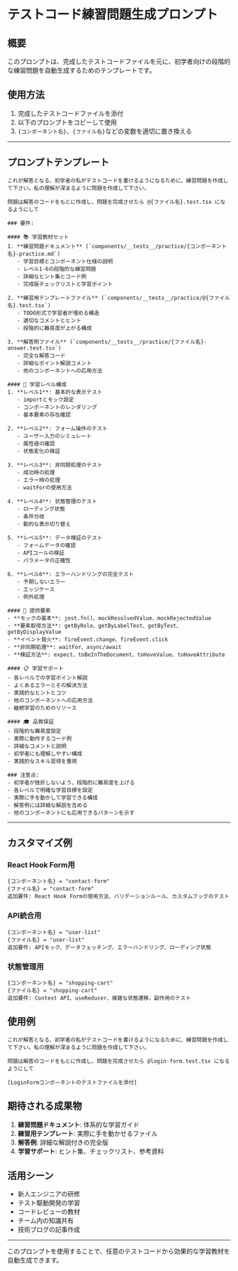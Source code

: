 # テストコード練習問題生成プロンプト

## 概要

このプロンプトは、完成したテストコードファイルを元に、初学者向けの段階的な練習問題を自動生成するためのテンプレートです。

## 使用方法

1. 完成したテストコードファイルを添付
2. 以下のプロンプトをコピーして使用
3. `{コンポーネント名}`、`{ファイル名}`などの変数を適切に置き換える

---

## プロンプトテンプレート

```
これが解答となる、初学者の私がテストコードを書けるようになるために、練習問題を作成して下さい。私の理解が深まるように問題を作成して下さい。

問題は解答のコードをもとに作成し、問題を完成させたら @{ファイル名}.test.tsx になるようにして

### 要件:

#### 📚 学習教材セット
1. **練習問題ドキュメント** (`components/__tests__/practice/{コンポーネント名}-practice.md`)
   - 学習目標とコンポーネント仕様の説明
   - レベル1-6の段階的な練習問題
   - 詳細なヒント集とコード例
   - 完成版チェックリストと学習ポイント

2. **練習用テンプレートファイル** (`components/__tests__/practice/@{ファイル名}.test.tsx`)
   - TODO形式で学習者が埋める構造
   - 適切なコメントとヒント
   - 段階的に難易度が上がる構成

3. **解答例ファイル** (`components/__tests__/practice/{ファイル名}-answer.test.tsx`)
   - 完全な解答コード
   - 詳細なポイント解説コメント
   - 他のコンポーネントへの応用方法

#### 🎯 学習レベル構成
1. **レベル1**: 基本的な表示テスト
   - importとモック設定
   - コンポーネントのレンダリング
   - 基本要素の存在確認

2. **レベル2**: フォーム操作のテスト
   - ユーザー入力のシミュレート
   - 属性値の確認
   - 状態変化の検証

3. **レベル3**: 非同期処理のテスト
   - 成功時の処理
   - エラー時の処理
   - waitForの使用方法

4. **レベル4**: 状態管理のテスト
   - ローディング状態
   - 条件分岐
   - 動的な表示切り替え

5. **レベル5**: データ検証のテスト
   - フォームデータの確認
   - APIコールの検証
   - パラメータの正確性

6. **レベル6**: エラーハンドリングの完全テスト
   - 予期しないエラー
   - エッジケース
   - 例外処理

#### 🔧 提供要素
- **モックの基本**: jest.fn()、mockResolvedValue、mockRejectedValue
- **要素取得方法**: getByRole、getByLabelText、getByText、getByDisplayValue
- **イベント発火**: fireEvent.change、fireEvent.click
- **非同期処理**: waitFor、async/await
- **検証方法**: expect、toBeInTheDocument、toHaveValue、toHaveAttribute

#### 📋 学習サポート
- 各レベルでの学習ポイント解説
- よくあるエラーとその解決方法
- 実践的なヒントとコツ
- 他のコンポーネントへの応用方法
- 継続学習のためのリソース

#### 🎓 品質保証
- 段階的な難易度設定
- 実際に動作するコード例
- 詳細なコメントと説明
- 初学者にも理解しやすい構成
- 実践的なスキル習得を重視

### 注意点:
- 初学者が挫折しないよう、段階的に難易度を上げる
- 各レベルで明確な学習目標を設定
- 実際に手を動かして学習できる構成
- 解答例には詳細な解説を含める
- 他のコンポーネントにも応用できるパターンを示す
```

---

## カスタマイズ例

### React Hook Form用

```
{コンポーネント名} = "contact-form"
{ファイル名} = "contact-form"
追加要件: React Hook Formの使用方法、バリデーションルール、カスタムフックのテスト
```

### API統合用

```
{コンポーネント名} = "user-list"
{ファイル名} = "user-list"
追加要件: APIモック、データフェッチング、エラーハンドリング、ローディング状態
```

### 状態管理用

```
{コンポーネント名} = "shopping-cart"
{ファイル名} = "shopping-cart"
追加要件: Context API、useReducer、複雑な状態遷移、副作用のテスト
```

## 使用例

```
これが解答となる、初学者の私がテストコードを書けるようになるために、練習問題を作成して下さい。私の理解が深まるように問題を作成して下さい。

問題は解答のコードをもとに作成し、問題を完成させたら @login-form.test.tsx になるようにして

[LoginFormコンポーネントのテストファイルを添付]
```

## 期待される成果物

1. **練習問題ドキュメント**: 体系的な学習ガイド
2. **練習用テンプレート**: 実際に手を動かせるファイル
3. **解答例**: 詳細な解説付きの完全版
4. **学習サポート**: ヒント集、チェックリスト、参考資料

## 活用シーン

- 新人エンジニアの研修
- テスト駆動開発の学習
- コードレビューの教材
- チーム内の知識共有
- 技術ブログの記事作成

---

このプロンプトを使用することで、任意のテストコードから効果的な学習教材を自動生成できます。
